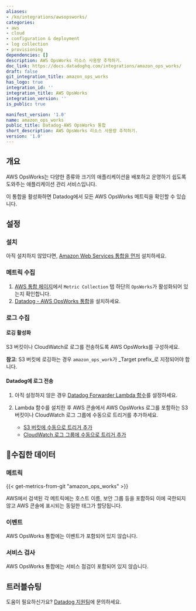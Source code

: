 ```yaml
---
aliases:
- /ko/integrations/awsopsworks/
categories:
- aws
- cloud
- configuration & deployment
- log collection
- provisioning
dependencies: []
description: AWS OpsWorks 리소스 사용량 추적하기.
doc_link: https://docs.datadoghq.com/integrations/amazon_ops_works/
draft: false
git_integration_title: amazon_ops_works
has_logo: true
integration_id: ''
integration_title: AWS OpsWorks
integration_version: ''
is_public: true

manifest_version: '1.0'
name: amazon_ops_works
public_title: Datadog-AWS OpsWorks 통합
short_description: AWS OpsWorks 리소스 사용량 추적하기.
version: '1.0'
---
```


<!--  SOURCED FROM https://github.com/DataDog/dogweb -->
## 개요

AWS OpsWorks는 다양한 종류와 크기의 애플리케이션을 배포하고 운영하기 쉽도록 도와주는 애플리케이션 관리 서비스입니다.

이 통합을 활성화하면 Datadog에서 모든 AWS OpsWorks 메트릭을 확인할 수 있습니다.

## 설정

### 설치

아직 설치하지 않았다면, [Amazon Web Services 통합을 먼저][1] 설치하세요.

### 메트릭 수집

1. [AWS 통합 페이지][2]에서 `Metric Collection` 탭 하단의 `OpsWorks`가 활성화되어 있는지 확인합니다.
2. [Datadog - AWS OpsWorks 통합][3]을 설치하세요.

### 로그 수집

#### 로깅 활성화

S3 버킷이나 CloudWatch로 로그를 전송하도록 AWS OpsWorks를 구성하세요.

**참고**: S3 버킷에 로깅하는 경우 `amazon_ops_work`가 _Target prefix_로 지정되어야 합니다.

#### Datadog에 로그 전송

1. 아직 설정하지 않은 경우 [Datadog Forwarder Lambda 함수][4]를 설정하세요.
2. Lambda 함수를 설치한 후 AWS 콘솔에서 AWS OpsWorks 로그를 포함하는 S3 버킷이나 CloudWatch 로그 그룹에 수동으로 트리거를 추가하세요.

    - [S3 버킷에 수동으로 트리거 추가][5]
    - [CloudWatch 로그 그룹에 수동으로 트리거 추가][6]

## 수집한 데이터

### 메트릭
{{< get-metrics-from-git "amazon_ops_works" >}}


AWS에서 검색된 각 메트릭에는 호스트 이름, 보안 그룹 등을 포함하되 이에 국한되지 않고 AWS 콘솔에 표시되는 동일한 태그가 할당됩니다.

### 이벤트

AWS OpsWorks 통합에는 이벤트가 포함되어 있지 않습니다.

### 서비스 검사

AWS OpsWorks 통합에는 서비스 점검이 포함되어 있지 않습니다.

## 트러블슈팅

도움이 필요하신가요? [Datadog 지원팀][8]에 문의하세요.

[1]: https://docs.datadoghq.com/ko/integrations/amazon_web_services/
[2]: https://app.datadoghq.com/integrations/amazon-web-services
[3]: https://app.datadoghq.com/integrations/amazon-ops-works
[4]: https://docs.datadoghq.com/ko/logs/guide/forwarder/
[5]: https://docs.datadoghq.com/ko/integrations/amazon_web_services/?tab=allpermissions#collecting-logs-from-s3-buckets
[6]: https://docs.datadoghq.com/ko/integrations/amazon_web_services/?tab=allpermissions#collecting-logs-from-cloudwatch-log-group
[7]: https://github.com/DataDog/dogweb/blob/prod/integration/amazon_ops_works/amazon_ops_works_metadata.csv
[8]: https://docs.datadoghq.com/ko/help/
